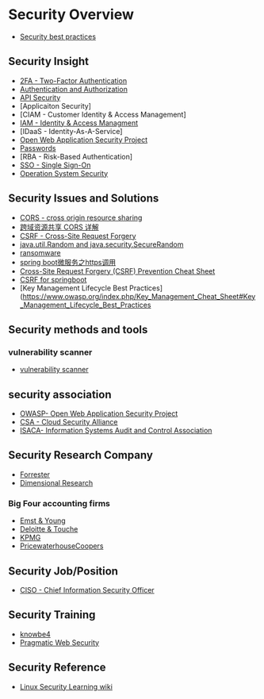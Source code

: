 # Security Overview

* [Security best practices](best-practice/best-practice.md)

## Security Insight

* [2FA - Two-Factor Authentication](two-factoro-authentication.md)
* [Authentication and Authorization](authentication-authorization/authentication-authorization.md)
* [API Security](api-security/api-security.md)
* [Applicaiton Security]
* [CIAM - Customer Identity & Access Management]
* [IAM - Identity & Access Managment](identity-access-management.md)
* [IDaaS - Identity-As-A-Service]
* [Open Web Application Security Project](https://www.owasp.org/index.php/About_The_Open_Web_Application_Security_Project)
* [Passwords](password.md)
* [RBA - Risk-Based Authentication]
* [SSO - Single Sign-On](single-sign-on/single-sign-on.md)
* [Operation System Security](operation-system/operation-system.md)

## Security Issues and Solutions

* [CORS - cross origin resource sharing](https://en.wikipedia.org/wiki/Cross-origin_resource_sharing)
* [跨域资源共享 CORS 详解](http://www.ruanyifeng.com/blog/2016/04/cors.html)
* [CSRF - Cross-Site Request Forgery](https://www.owasp.org/index.php/Cross-Site_Request_Forgery_(CSRF) )
* [java.util.Random and java.security.SecureRandom](https://stackoverflow.com/questions/11051205/difference-between-java-util-random-and-java-security-securerandom)
* [ransomware](ransomware.md)
* [spring boot微服务之https调用](https://www.jianshu.com/p/32c73f12db9e)
* [Cross-Site Request Forgery (CSRF) Prevention Cheat Sheet](https://www.owasp.org/index.php/Cross-Site_Request_Forgery_(CSRF)_Prevention_Cheat_Sheet)
* [CSRF for springboot](../code/java/springboot/springboot.md)
* [Key Management Lifecycle Best Practices](https://www.owasp.org/index.php/Key_Management_Cheat_Sheet#Key_Management_Lifecycle_Best_Practices

## Security methods and tools

### vulnerability scanner

* [vulnerability scanner](../too/vulnerability-scanner/vulnerability-scanner.md)

## security association

* [OWASP- Open Web Application Security Project](https://www.owasp.org )
* [CSA - Cloud Security Alliance](https://cloudsecurityalliance.org )
* [ISACA- Information Systems Audit and Control Association](https://www.isaca.org/Pages/default.aspx )

## Security Research Company

* [Forrester](https://go.forrester.com )
* [Dimensional Research](http://dimensionalresearch.com )

### Big Four accounting firms

* [Emst & Young](https://www.ey.com )
* [Deloitte & Touche](https://www2.deloitte.com/cn/en.html )
* [KPMG](https://home.kpmg.com/xx/en/home.html )
* [PricewaterhouseCoopers](https://www.pwc.com )

## Security Job/Position

* [CISO - Chief Information Security Officer](chief-information-security-officer.md)

## Security Training

* [knowbe4](https://www.knowbe4.com)
* [Pragmatic Web Security](https://pragmaticwebsecurity.com/#training)

## Security Reference

* [Linux Security Learning wiki](https://linux-audit.com)
